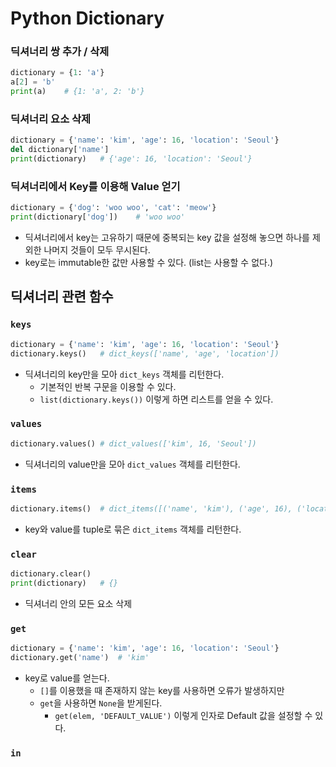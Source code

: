 # Python Dictionary

### 딕셔너리 쌍 추가 / 삭제
```py
dictionary = {1: 'a'}
a[2] = 'b'
print(a)    # {1: 'a', 2: 'b'}
```

### 딕셔너리 요소 삭제
```py
dictionary = {'name': 'kim', 'age': 16, 'location': 'Seoul'}
del dictionary['name']
print(dictionary)   # {'age': 16, 'location': 'Seoul'}
```

### 딕셔너리에서 Key를 이용해 Value 얻기
```py
dictionary = {'dog': 'woo woo', 'cat': 'meow'}
print(dictionary['dog'])    # 'woo woo'
```
* 딕셔너리에서 key는 고유하기 때문에 중복되는 key 값을 설정해 놓으면 하나를 제외한 나머지 것들이 모두 무시된다.
* key로는 immutable한 값만 사용할 수 있다. (list는 사용할 수 없다.)

## 딕셔너리 관련 함수
### `keys`
```py
dictionary = {'name': 'kim', 'age': 16, 'location': 'Seoul'}
dictionary.keys()   # dict_keys(['name', 'age', 'location'])
```
* 딕셔너리의 key만을 모아 `dict_keys` 객체를 리턴한다.
    * 기본적인 반복 구문을 이용할 수 있다.
    * `list(dictionary.keys())` 이렇게 하면 리스트를 얻을 수 있다.

### `values`
```py
dictionary.values() # dict_values(['kim', 16, 'Seoul'])
```
* 딕셔너리의 value만을 모아 `dict_values` 객체를 리턴한다.

### `items`
```py
dictionary.items()  # dict_items([('name', 'kim'), ('age', 16), ('location', 'Seoul')])
```
* key와 value를 tuple로 묶은 `dict_items` 객체를 리턴한다.

### `clear`
```py
dictionary.clear()
print(dictionary)   # {}
```
* 딕셔너리 안의 모든 요소 삭제

### `get`
```py
dictionary = {'name': 'kim', 'age': 16, 'location': 'Seoul'}
dictionary.get('name')  # 'kim'
```
* key로 value를 얻는다.
    * `[]`를 이용했을 때 존재하지 않는 key를 사용하면 오류가 발생하지만
    * `get`을 사용하면 `None`을 받게된다.
        * `get(elem, 'DEFAULT_VALUE')` 이렇게 인자로 Default 값을 설정할 수 있다.

### `in`
```py
```

